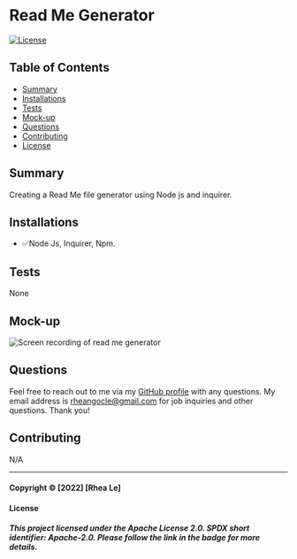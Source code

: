 
  # Read Me Generator

  [![License](https://img.shields.io/badge/License-Apache_2.0-blue.svg)](https://www.apache.org/licenses/LICENSE-2.0)

  ## Table of Contents
  - [Summary](#Summary)
  - [Installations](#Installations)
  - [Tests](#Tests)
  - [Mock-up](#Mock-up)
  - [Questions](#Questions)
  - [Contributing](#Contributing)
  - [License](#License)

  ## Summary
  Creating a Read Me file generator using Node js and inquirer.

  ## Installations

  - ✅Node Js, Inquirer, Npm.

  ## Tests
  None

  ## Mock-up
  ![Screen recording of read me generator](https://drive.google.com/file/d/1W3TYTah1UOHUPvH_fZQ8T1gMMsx8PkuJ/view)

  ## Questions
  Feel free to reach out to me via my [GitHub profile](https://github.com/rheangocle) with any questions. My email address is rheangocle@gmail.com for job inquiries and other questions. Thank you!

  ## Contributing
  N/A

  ---
  #### Copyright © [2022] [Rhea Le]

  #### License
  ##### This project licensed under the Apache License 2.0. SPDX short identifier: Apache-2.0. Please follow the link in the badge for more details. 
  